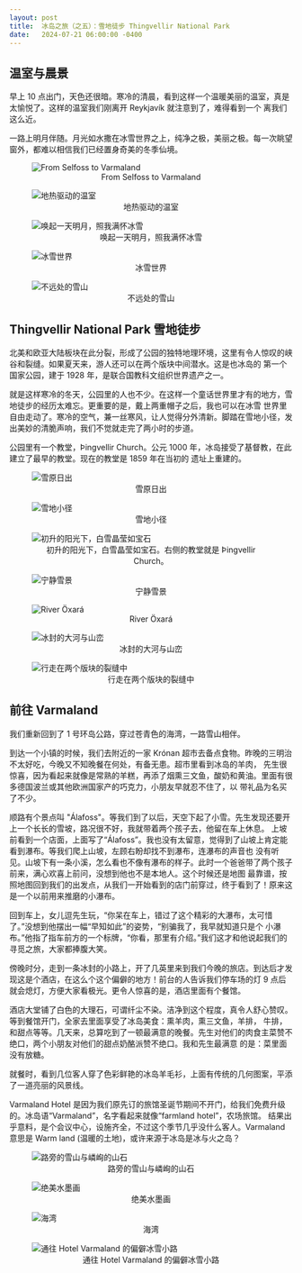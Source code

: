 ```yaml
---
layout: post
title:  冰岛之旅（之五）：雪地徒步 Thingvellir National Park
date:   2024-07-21 06:00:00 -0400
---
```


## 温室与晨景

早上 10 点出门，天色还很暗。寒冷的清晨，看到这样一个温暖美丽的温室，真是太愉悦了。这样的温室我们刚离开 Reykjavík 就注意到了，难得看到一个
离我们这么近。

一路上明月伴随。月光如水撒在冰雪世界之上，纯净之极，美丽之极。每一次眺望窗外，都难以相信我们已经置身奇美的冬季仙境。

<figure>
  <img src="../../../assets/images/Iceland-Day5/Selfoss-to-Varmaland.png" alt="From Selfoss to Varmaland"/>
  <center><figcaption>From Selfoss to Varmaland</figcaption></center>
</figure>

<figure>
  <img src="../../../assets/images/Iceland-Day5/Green-house.jpg" alt="地热驱动的温室"/>
  <center><figcaption>地热驱动的温室</figcaption></center>
</figure>

<figure>
  <img src="../../../assets/images/Iceland-Day5/Moonlight-over-snow-mountain.jpg" alt="唤起一天明月，照我满怀冰雪"/>
  <center><figcaption>唤起一天明月，照我满怀冰雪</figcaption></center>
</figure>

<figure>
  <img src="../../../assets/images/Iceland-Day5/Morning-at-11-oclock.jpg" alt="冰雪世界"/>
  <center><figcaption>冰雪世界</figcaption></center>
</figure>

<figure>
  <img src="../../../assets/images/Iceland-Day5/Snow-mountain-under-the-white-sky.jpg" alt="不远处的雪山"/>
  <center><figcaption>不远处的雪山</figcaption></center>
</figure>


## Thingvellir National Park 雪地徒步

北美和欧亚大陆板块在此分裂，形成了公园的独特地理环境，这里有令人惊叹的峡谷和裂缝。如果夏天来，游人还可以在两个版块中间潜水。这是也冰岛的
第一个国家公园，建于 1928 年，是联合国教科文组织世界遗产之一。

就是这样寒冷的冬天，公园里的人也不少。在这样一个童话世界里才有的地方，雪地徒步的经历太难忘。更重要的是，戴上两重帽子之后，我也可以在冰雪
世界里自由走动了。寒冷的空气，兼一丝寒风，让人觉得分外清新。脚踏在雪地小径，发出美妙的清脆声响，我们不觉就走完了两小时的步道。

公园里有一个教堂，Þingvellir Church。公元 1000 年，冰岛接受了基督教，在此建立了最早的教堂。现在的教堂是 1859 年在当初的
遗址上重建的。

<figure>
  <img src="../../../assets/images/Iceland-Day5/Sunrise.jpg" alt="雪原日出"/>
  <center><figcaption>雪原日出</figcaption></center>
</figure>

<figure>
  <img src="../../../assets/images/Iceland-Day5/Hiking-on-snow.jpg" alt="雪地小径"/>
  <center><figcaption>雪地小径</figcaption></center>
</figure>

<figure>
  <img src="../../../assets/images/Iceland-Day5/Midday-sun-over-the-church.jpg" alt="初升的阳光下，白雪晶莹如宝石"/>
  <center><figcaption>初升的阳光下，白雪晶莹如宝石。右侧的教堂就是 Þingvellir Church。</figcaption></center>
</figure>

<figure>
  <img src="../../../assets/images/Iceland-Day5/Serenity.jpg" alt="宁静雪景"/>
  <center><figcaption>宁静雪景</figcaption></center>
</figure>

<figure>
  <img src="../../../assets/images/Iceland-Day5/icy-river-01.jpg" alt="River Öxará"/>
  <center><figcaption>River Öxará</figcaption></center>
</figure>

<figure>
  <img src="../../../assets/images/Iceland-Day5/icy-river-02.jpg" alt="冰封的大河与山峦"/>
  <center><figcaption>冰封的大河与山峦</figcaption></center>
</figure>

<figure>
  <img src="../../../assets/images/Iceland-Day5/Walking-in-the-fissure.jpg" alt="行走在两个版块的裂缝中"/>
  <center><figcaption>行走在两个版块的裂缝中</figcaption></center>
</figure>

## 前往 Varmaland

我们重新回到了 1 号环岛公路，穿过苍青色的海湾，一路雪山相伴。

到达一个小镇的时候，我们去附近的一家 Krónan 超市去备点食物。昨晚的三明治不太好吃，今晚又不知晚餐在何处，有备无患。超市里看到冰岛的羊肉，
先生很惊喜，因为看起来就像是常熟的羊糕，再添了烟熏三文鱼，酸奶和黄油。里面有很多德国波兰或其他欧洲国家产的巧克力，小朋友早就忍不住了，以
带礼品为名买了不少。

顺路有个景点叫 "Álafoss"。等我们到了以后，天空下起了小雪。先生发现还要开上一个长长的雪坡，路况很不好，我就带着两个孩子去，他留在车上休息。
上坡前看到一个店面，上面写了“Álafoss”。我也没有太留意，觉得到了山坡上肯定能看到瀑布。等我们爬上山坡，左顾右盼却找不到瀑布，连瀑布的声音也
没有听见。山坡下有一条小溪，怎么看也不像有瀑布的样子。此时一个爸爸带了两个孩子前来，满心欢喜上前问，没想到他也不是本地人。这个时候还是地图
最靠谱，按照地图回到我们的出发点，从我们一开始看到的店门前穿过，终于看到了！原来这是一个以前用来推磨的小瀑布。

回到车上，女儿逗先生玩，“你呆在车上，错过了这个精彩的大瀑布，太可惜了。”没想到他摆出一幅“早知如此”的姿势，“别骗我了，我早就知道只是个
小瀑布。”他指了指车前方的一个标牌，“你看，那里有介绍。”我们这才和他说起我们的寻觅之旅，大家都捧腹大笑。

傍晚时分，走到一条冰封的小路上，开了几英里来到我们今晚的旅店。到达后才发现这是个酒店，在这么个这个偏僻的地方！前台的人告诉我们停车场的灯
9 点后就会熄灯，方便大家看极光。更令人惊喜的是，酒店里面有个餐馆。

酒店大堂铺了白色的大理石，可谓纤尘不染。洁净到这个程度，真令人舒心赞叹。等到餐馆开门，全家去里面享受了冰岛美食：熏羊肉，熏三文鱼，羊排，
牛排，和甜点等等。几天来，总算吃到了一顿最满意的晚餐。先生对他们的肉食主菜赞不绝口，两个小朋友对他们的甜点奶酪派赞不绝口。我和先生最满意
的是：菜里面没有放糖。

就餐时，看到几位客人穿了色彩鲜艳的冰岛羊毛衫，上面有传统的几何图案，平添了一道亮丽的风景线。

Varmaland Hotel 是因为我们原先订的旅馆圣诞节期间不开门，给我们免费升级的。冰岛语“Varmaland”，名字看起来就像“farmland hotel”，农场旅馆。
结果出乎意料，是个会议中心，设施齐全，不过这个季节几乎没什么客人。Varmaland 意思是 Warm land (温暖的土地)，或许来源于冰岛是冰与火之岛？

<figure>
  <img src="../../../assets/images/Iceland-Day5/snow-mountain-with-ragged-ridges.jpg" alt="路旁的雪山与嶙峋的山石"/>
  <center><figcaption>路旁的雪山与嶙峋的山石</figcaption></center>
</figure>

<figure>
  <img src="../../../assets/images/Iceland-Day5/snow-mountain-with-trees.jpg" alt="绝美水墨画"/>
  <center><figcaption>绝美水墨画</figcaption></center>
</figure>

<figure>
  <img src="../../../assets/images/Iceland-Day5/snow-mountain-along-the-coast.jpg" alt="海湾"/>
  <center><figcaption>海湾</figcaption></center>
</figure>

<figure>
  <img src="../../../assets/images/Iceland-Day5/Icy-road.jpg" alt="通往 Hotel Varmaland 的偏僻冰雪小路"/>
  <center><figcaption>通往 Hotel Varmaland 的偏僻冰雪小路</figcaption></center>
</figure>

